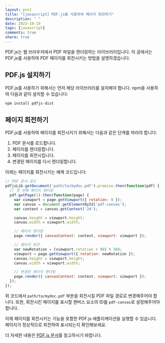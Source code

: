 ```yaml
---
layout: post
title: "[javascript] PDF.js를 사용하여 페이지 회전하기"
description: " "
date: 2023-10-19
tags: [javascript]
comments: true
share: true
---
```


PDF.js는 웹 브라우저에서 PDF 파일을 렌더링하는 라이브러리입니다. 이 글에서는 PDF.js를 사용하여 PDF 페이지를 회전시키는 방법을 설명하겠습니다.

## PDF.js 설치하기

PDF.js를 사용하기 위해서는 먼저 해당 라이브러리를 설치해야 합니다. npm을 사용하여 다음과 같이 설치할 수 있습니다:

```javascript
npm install pdfjs-dist
```

## 페이지 회전하기

PDF.js를 사용하여 페이지를 회전시키기 위해서는 다음과 같은 단계를 따라야 합니다:

1. PDF 문서를 로드합니다.
2. 페이지를 렌더링합니다.
3. 페이지를 회전시킵니다.
4. 변경된 페이지를 다시 렌더링합니다.

아래는 페이지를 회전시키는 예제 코드입니다:

```javascript
// PDF 문서 로드
pdfjsLib.getDocument('path/to/mydoc.pdf').promise.then(function(pdf) {
  // 첫 번째 페이지 렌더링
  pdf.getPage(1).then(function(page) {
    var viewport = page.getViewport({ rotation: 0 });
    var canvas = document.getElementById('pdf-canvas');
    var context = canvas.getContext('2d');

    canvas.height = viewport.height;
    canvas.width = viewport.width;

    // 페이지 렌더링
    page.render({ canvasContext: context, viewport: viewport });

    // 페이지 회전
    var newRotation = (viewport.rotation + 90) % 360;
    viewport = page.getViewport({ rotation: newRotation });
    canvas.height = viewport.height;
    canvas.width = viewport.width;

    // 변경된 페이지 렌더링
    page.render({ canvasContext: context, viewport: viewport });
  });
});
```

위 코드에서 `path/to/mydoc.pdf` 부분을 회전시킬 PDF 파일 경로로 변경해주어야 합니다. 또한, 회전시킨 페이지를 표시할 캔버스 요소의 ID를 `pdf-canvas`로 설정해주어야 합니다.

이제 페이지를 회전시키는 기능을 포함한 PDF.js 애플리케이션을 실행할 수 있습니다. 페이지가 정상적으로 회전하여 표시되는지 확인해보세요.

더 자세한 내용은 [PDF.js 문서](https://mozilla.github.io/pdf.js/)를 참고하시기 바랍니다.